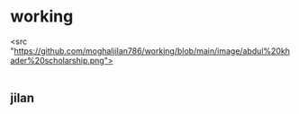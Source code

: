 # working

<src "https://github.com/moghaljilan786/working/blob/main/image/abdul%20khader%20scholarship.png"> <br>
<br>
## jilan
